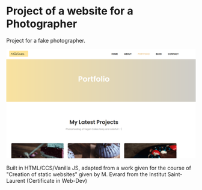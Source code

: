 # Project of a website for a Photographer

Project for a fake photographer.

![Portfolio Page](./images/image_read_me.png)

Built in HTML/CCS/Vanilla JS, adapted from a work given for the course of "Creation of static websites" given by M. Evrard from the Institut Saint-Laurent (Certificate in Web-Dev) 